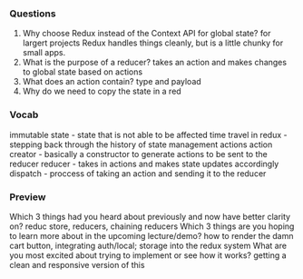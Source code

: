 ### Questions

1. Why choose Redux instead of the Context API for global state?
    for largert projects Redux handles things cleanly, but is a little chunky for small apps. 
2. What is the purpose of a reducer?
    takes an action and makes changes to global state based on actions
3. What does an action contain?
    type and payload
4. Why do we need to copy the state in a red

                
### Vocab
immutable state - state that is not able to be affected
time travel in redux - stepping back through the history of state management actions
action creator - basically a constructor to generate actions to be sent to the reducer
reducer - takes in actions and makes state updates accordingly
dispatch - proccess of taking an action and sending it to the reducer

### Preview

Which 3 things had you heard about previously and now have better clarity on?
    reduc store, reducers, chaining reducers
Which 3 things are you hoping to learn more about in the upcoming lecture/demo?
    how to render the damn cart button, integrating auth/local; storage into the redux system 
What are you most excited about trying to implement or see how it works?
     getting a clean and responsive version of this
    




